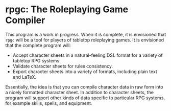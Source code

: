 # rpgc: The Roleplaying Game Compiler

This program is a work in progress.  When it is complete, it is envisioned
that `rpgc` will be a tool for players of tabletop roleplaying games.  It
is envisioned that the complete program will:

* Accept character sheets in a natural-feeling DSL format for a variety of
  tabletop RPG systems.
* Validate character sheets for rules consistency.
* Export character sheets into a variety of formats, including plain text
  and LaTeX.

Essentially, the idea is that you can compile character data in raw form into
a nicely formatted character sheet.  In addition to character sheets, the
program will support other kinds of data specific to particular RPG systems,
for example skills, spells, and equipment.